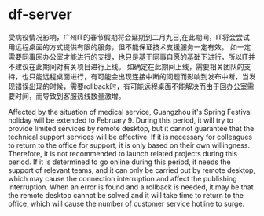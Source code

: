 # df-server

受病役情况影响，广州IT的春节假期将会延期到二月九日,在此期间，IT将会尝试用远程桌面的方式提供有限的服务，但不能保证技术支援服务一定有效。
如一定需要同事回办公室才能进行的支援，也只是基于同事自愿的基础下进行，所以IT并不建议在此期间对有关项目进行上线。
如确定在此期间上线，需要相关团队的支持，也只能远程桌面进行，有可能会出现连接中断的问题而影响到发布中断，当发现错误出现的时候，需要rollback时，有可能远程桌面不能解决而由于回办公室需要时间，而导致到客服热线数量激增。


Affected by the situation of medical service, Guangzhou it's Spring Festival holiday will be extended to February 9. During this period, it will try to provide limited services by remote desktop, but it cannot guarantee that the technical support services will be effective.
If it is necessary for colleagues to return to the office for support, it is only based on their own willingness. Therefore, it is not recommended to launch related projects during this period.
If it is determined to go online during this period, it needs the support of relevant teams, and it can only be carried out by remote desktop, which may cause the connection interruption and affect the publishing interruption. When an error is found and a rollback is needed, it may be that the remote desktop cannot be solved and it will take time to return to the office, which will cause the number of customer service hotline to surge.


